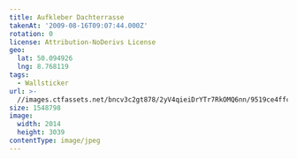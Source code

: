 ```yaml
---
title: Aufkleber Dachterrasse
takenAt: '2009-08-16T09:07:44.000Z'
rotation: 0
license: Attribution-NoDerivs License
geo:
  lat: 50.094926
  lng: 8.768119
tags:
  - Wallsticker
url: >-
  //images.ctfassets.net/bncv3c2gt878/2yV4qieiDrYTr7RkOMQ6nn/9519ce4ffc1ed3b73e0f21c8c2117822/aufkleber-dachterrasse_4350420991_o
size: 1548798
image:
  width: 2014
  height: 3039
contentType: image/jpeg
---
```


